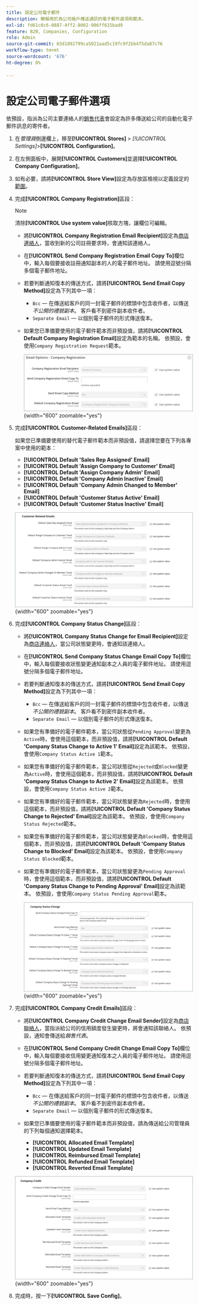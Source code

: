 ```yaml
---
title: 設定公司電子郵件
description: 瞭解用於為公司帳戶傳送通訊的電子郵件選項和範本。
exl-id: fd61c0c6-0887-4ff2-8002-906ff615bad9
feature: B2B, Companies, Configuration
role: Admin
source-git-commit: 03d1892799ca5021aad5c19fc9f2bb4f5da87c76
workflow-type: tm+mt
source-wordcount: '676'
ht-degree: 0%

---
```


# 設定公司電子郵件選項

依預設，指派為公司主要連絡人的[銷售代表](account-company-manage.md)會設定為許多傳送給公司的自動化電子郵件訊息的寄件者。

1. 在&#x200B;_管理員_&#x200B;側邊欄上，移至&#x200B;**[!UICONTROL Stores]** > _[!UICONTROL Settings]_>**[!UICONTROL Configuration]**。

1. 在左側面板中，展開&#x200B;**[!UICONTROL Customers]**&#x200B;並選擇&#x200B;**[!UICONTROL Company Configuration]**。

1. 如有必要，請將&#x200B;**[!UICONTROL Store View]**&#x200B;設定為存放區檢視以定義設定的[範圍](../getting-started/websites-stores-views.md#scope-settings)。

1. 完成&#x200B;**[!UICONTROL Company Registration]**&#x200B;區段：

   >[!NOTE]
   >
   >清除&#x200B;**[!UICONTROL Use system value]**&#x200B;核取方塊，讓欄位可編輯。

   - 將&#x200B;**[!UICONTROL Company Registration Email Recipient]**&#x200B;設定為[商店連絡人](../getting-started/store-details.md#store-email-addresses)，當收到新的公司註冊要求時，會通知該連絡人。

   - 在&#x200B;**[!UICONTROL Send Company Registration Email Copy To]**&#x200B;欄位中，輸入每個要接收註冊通知副本的人的電子郵件地址。 請使用逗號分隔多個電子郵件地址。

   - 若要判斷通知復本的傳送方式，請將&#x200B;**[!UICONTROL Send Email Copy Method]**&#x200B;設定為下列其中一項：

      - `Bcc` — 在傳送給客戶的同一封電子郵件的標頭中包含收件者，以傳送&#x200B;_不公開的禮貌副本_。 客戶看不到密件副本收件者。
      - `Separate Email` — 以個別電子郵件的形式傳送復本。

   - 如果您已準備要使用的電子郵件範本而非預設值，請將&#x200B;**[!UICONTROL Default Company Registration Email]**&#x200B;設定為範本的名稱。 依預設，會使用`Company Registration Request`範本。

     ![客戶組態 — 公司註冊](./assets/company-email-options-company-registration.png){width="600" zoomable="yes"}

1. 完成&#x200B;**[!UICONTROL Customer-Related Emails]**&#x200B;區段：

   如果您已準備要使用的替代電子郵件範本而非預設值，請選擇您要在下列各專案中使用的範本：

   - **[!UICONTROL Default 'Sales Rep Assigned' Email]**
   - **[!UICONTROL Default 'Assign Company to Customer' Email]**
   - **[!UICONTROL Default 'Assign Company Admin' Email]**
   - **[!UICONTROL Default 'Company Admin Inactive' Email]**
   - **[!UICONTROL Default 'Company Admin Changed to Member' Email]**
   - **[!UICONTROL Default 'Customer Status Active' Email]**
   - **[!UICONTROL Default 'Customer Status Inactive' Email]**

   ![客戶組態 — 客戶相關電子郵件](./assets/company-email-options-customer-related-emails.png){width="600" zoomable="yes"}

1. 完成&#x200B;**[!UICONTROL Company Status Change]**&#x200B;區段：

   - 將&#x200B;**[!UICONTROL Company Status Change for Email Recipient]**&#x200B;設定為[商店連絡人](../getting-started/store-details.md#store-email-addresses)，當公司狀態變更時，會通知該連絡人。

   - 在&#x200B;**[!UICONTROL Send Company Status Change Email Copy To]**&#x200B;欄位中，輸入每個要接收狀態變更通知副本之人員的電子郵件地址。 請使用逗號分隔多個電子郵件地址。

   - 若要判斷通知復本的傳送方式，請將&#x200B;**[!UICONTROL Send Email Copy Method]**&#x200B;設定為下列其中一項：

      - `Bcc` — 在傳送給客戶的同一封電子郵件的標頭中包含收件者，以傳送&#x200B;_不公開的禮貌副本_。 客戶看不到密件副本收件者。
      - `Separate Email` — 以個別電子郵件的形式傳送復本。

   - 如果您有準備好的電子郵件範本，當公司狀態從`Pending Approval`變更為`Active`時，會使用這個範本，而非預設值，請將&#x200B;**[!UICONTROL Default 'Company Status Change to Active 1' Email]**&#x200B;設定為該範本。 依預設，會使用`Company Status Active 1`範本。

   - 如果您有準備好的電子郵件範本，當公司狀態從`Rejected`或`Blocked`變更為`Active`時，會使用這個範本，而非預設值，請將&#x200B;**[!UICONTROL Default 'Company Status Change to Active 2' Email]**&#x200B;設定為該範本。 依預設，會使用`Company Status Active 2`範本。

   - 如果您有準備好的電子郵件範本，當公司狀態變更為`Rejected`時，會使用這個範本，而非預設值，請將&#x200B;**[!UICONTROL Default 'Company Status Change to Rejected' Email]**&#x200B;設定為該範本。 依預設，會使用`Company Status Rejected`範本。

   - 如果您有準備好的電子郵件範本，當公司狀態變更為`Blocked`時，會使用這個範本，而非預設值，請將&#x200B;**[!UICONTROL Default 'Company Status Change to Blocked' Email]**&#x200B;設定為該範本。 依預設，會使用`Company Status Blocked`範本。

   - 如果您有準備好的電子郵件範本，當公司狀態變更為`Pending Approval`時，會使用這個範本，而非預設值，請將&#x200B;**[!UICONTROL Default 'Company Status Change to Pending Approval' Email]**&#x200B;設定為該範本。 依預設，會使用`Company Status Pending Approval`範本。

     ![客戶組態 — 公司狀態變更](./assets/company-email-options-company-status-change.png){width="600" zoomable="yes"}

1. 完成&#x200B;**[!UICONTROL Company Credit Emails]**&#x200B;區段：

   - 將&#x200B;**[!UICONTROL Company Credit Change Email Sender]**&#x200B;設定為[商店聯絡人](../getting-started/store-details.md#store-email-addresses)，當指派給公司的信用額度發生變更時，將會通知該聯絡人。 依預設，通知會傳送給&#x200B;_銷售代表_。

   - 在&#x200B;**[!UICONTROL Send Company Credit Change Email Copy To]**&#x200B;欄位中，輸入每個要接收信用變更通知復本之人員的電子郵件地址。 請使用逗號分隔多個電子郵件地址。

   - 若要判斷通知復本的傳送方式，請將&#x200B;**[!UICONTROL Send Email Copy Method]**&#x200B;設定為下列其中一項：

      - `Bcc` — 在傳送給客戶的同一封電子郵件的標頭中包含收件者，以傳送&#x200B;_不公開的禮貌副本_。 客戶看不到密件副本收件者。
      - `Separate Email` — 以個別電子郵件的形式傳送復本。

   - 如果您已準備要使用的電子郵件範本而非預設值，請為傳送給公司管理員的下列每個通知選擇範本。

      - **[!UICONTROL Allocated Email Template]**
      - **[!UICONTROL Updated Email Template]**
      - **[!UICONTROL Reimbursed Email Template]**
      - **[!UICONTROL Refunded Email Template]**
      - **[!UICONTROL Reverted Email Template]**

   ![客戶組態 — 公司信用電子郵件](./assets/company-email-options-company-credit.png){width="600" zoomable="yes"}

1. 完成時，按一下&#x200B;**[!UICONTROL Save Config]**。
